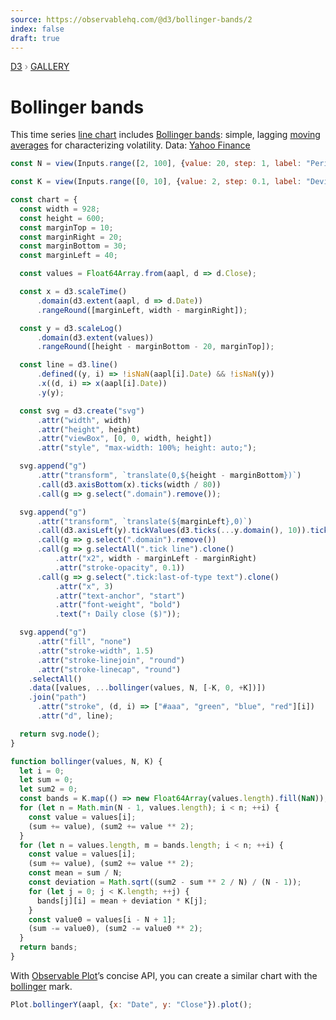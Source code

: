 ```yaml
---
source: https://observablehq.com/@d3/bollinger-bands/2
index: false
draft: true
---
```


<div style="color: grey; font: 13px/25.5px var(--sans-serif); text-transform: uppercase;"><h1 style="display: none;">Bollinger bands</h1><a href="https://d3js.org/">D3</a> › <a href="/@d3/gallery">Gallery</a></div>

# Bollinger bands

This time series [line chart](/@d3/line-chart/2) includes [Bollinger bands](https://en.wikipedia.org/wiki/Bollinger_Bands): simple, lagging [moving averages](https://en.wikipedia.org/wiki/Moving_average) for characterizing volatility. Data: [Yahoo Finance](https://finance.yahoo.com/lookup)

```js
const N = view(Inputs.range([2, 100], {value: 20, step: 1, label: "Periods (N)"}));
```

```js
const K = view(Inputs.range([0, 10], {value: 2, step: 0.1, label: "Deviations (K)"}));
```

```js echo
const chart = {
  const width = 928;
  const height = 600;
  const marginTop = 10;
  const marginRight = 20;
  const marginBottom = 30;
  const marginLeft = 40;

  const values = Float64Array.from(aapl, d => d.Close);

  const x = d3.scaleTime()
      .domain(d3.extent(aapl, d => d.Date))
      .rangeRound([marginLeft, width - marginRight]);

  const y = d3.scaleLog()
      .domain(d3.extent(values))
      .rangeRound([height - marginBottom - 20, marginTop]);

  const line = d3.line()
      .defined((y, i) => !isNaN(aapl[i].Date) && !isNaN(y))
      .x((d, i) => x(aapl[i].Date))
      .y(y);

  const svg = d3.create("svg")
      .attr("width", width)
      .attr("height", height)
      .attr("viewBox", [0, 0, width, height])
      .attr("style", "max-width: 100%; height: auto;");

  svg.append("g")
      .attr("transform", `translate(0,${height - marginBottom})`)
      .call(d3.axisBottom(x).ticks(width / 80))
      .call(g => g.select(".domain").remove());

  svg.append("g")
      .attr("transform", `translate(${marginLeft},0)`)
      .call(d3.axisLeft(y).tickValues(d3.ticks(...y.domain(), 10)).tickFormat(d => d))
      .call(g => g.select(".domain").remove())
      .call(g => g.selectAll(".tick line").clone()
          .attr("x2", width - marginLeft - marginRight)
          .attr("stroke-opacity", 0.1))
      .call(g => g.select(".tick:last-of-type text").clone()
          .attr("x", 3)
          .attr("text-anchor", "start")
          .attr("font-weight", "bold")
          .text("↑ Daily close ($)"));

  svg.append("g")
      .attr("fill", "none")
      .attr("stroke-width", 1.5)
      .attr("stroke-linejoin", "round")
      .attr("stroke-linecap", "round")
    .selectAll()
    .data([values, ...bollinger(values, N, [-K, 0, +K])])
    .join("path")
      .attr("stroke", (d, i) => ["#aaa", "green", "blue", "red"][i])
      .attr("d", line);

  return svg.node();
}
```

```js echo
function bollinger(values, N, K) {
  let i = 0;
  let sum = 0;
  let sum2 = 0;
  const bands = K.map(() => new Float64Array(values.length).fill(NaN));
  for (let n = Math.min(N - 1, values.length); i < n; ++i) {
    const value = values[i];
    (sum += value), (sum2 += value ** 2);
  }
  for (let n = values.length, m = bands.length; i < n; ++i) {
    const value = values[i];
    (sum += value), (sum2 += value ** 2);
    const mean = sum / N;
    const deviation = Math.sqrt((sum2 - sum ** 2 / N) / (N - 1));
    for (let j = 0; j < K.length; ++j) {
      bands[j][i] = mean + deviation * K[j];
    }
    const value0 = values[i - N + 1];
    (sum -= value0), (sum2 -= value0 ** 2);
  }
  return bands;
}
```

With [Observable Plot](https://observablehq.com/plot)’s concise API, you can create a similar chart with the [bollinger](/plot/marks/bollinger) mark.

```js echo
Plot.bollingerY(aapl, {x: "Date", y: "Close"}).plot();
```

